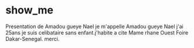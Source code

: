 # show_me
Presentation de Amadou gueye Nael
je m'appelle Amadou gueye Nael j'ai 25ans je suis celibataire sans enfant.j'habite a cite Mame rhane Ouest Foire Dakar-Senegal.
merci.
